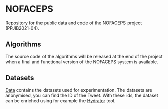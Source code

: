 # NOFACEPS

Repository for the public data and code of the NOFACEPS project (PPJIB2021-04).

## Algorithms

The source code of the algorithms will be released at the end of the project when a final and functional version of the NOFACEPS system is available. 


## Datasets

[Data](https://github.com/ugritlab/NOFACEPS/tree/main/data) contains the datasets used for experimentation. The datasets are anonymised, you can find the ID of the Tweet. With these ids, the dataset can be enriched using for example the [Hydrator](https://github.com/DocNow/hydrator) tool.

